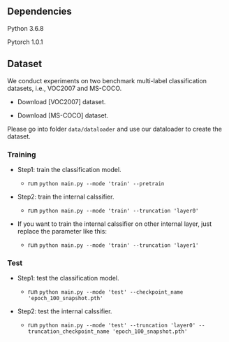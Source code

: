 
## Dependencies

Python 3.6.8

Pytorch 1.0.1


## Dataset

We conduct experiments on two benchmark multi-label classification datasets, i.e., VOC2007 and MS-COCO.

* Download [VOC2007] dataset.

* Download [MS-COCO] dataset.

Please go into folder ``` data/dataloader ``` and use our dataloader to create the dataset.


### Training

- Step1: train the classification model.

	- run ``` python main.py --mode 'train' --pretrain ```

- Step2: train the internal calssifier.

	- run ``` python main.py --mode 'train' --truncation 'layer0' ```

- If you want to train the internal calssifier on other internal layer, just replace the parameter like this:

	- run ``` python main.py --mode 'train' --truncation 'layer1' ```


### Test

- Step1: test the classification model.

	- run ``` python main.py --mode 'test' --checkpoint_name 'epoch_100_snapshot.pth' ```

- Step2: test the internal calssifier.

	- run ``` python main.py --mode 'test' --truncation 'layer0' --truncation_checkpoint_name 'epoch_100_snapshot.pth' ```